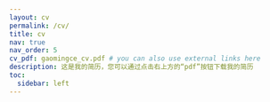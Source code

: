 ```yaml
---
layout: cv
permalink: /cv/
title: cv
nav: true
nav_order: 5
cv_pdf: gaomingce_cv.pdf # you can also use external links here
description: 这是我的简历，您可以通过点击右上方的“pdf”按钮下载我的简历
toc:
  sidebar: left
---
```

